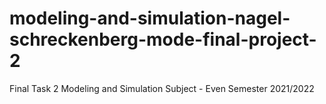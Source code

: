 # modeling-and-simulation-nagel-schreckenberg-mode-final-project-2
Final Task 2 Modeling and Simulation Subject - Even Semester 2021/2022
